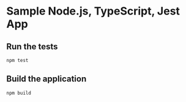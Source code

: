 # Sample Node.js, TypeScript, Jest App

## Run the tests

``` Shell
npm test
```

## Build the application

``` Shell
npm build
```
